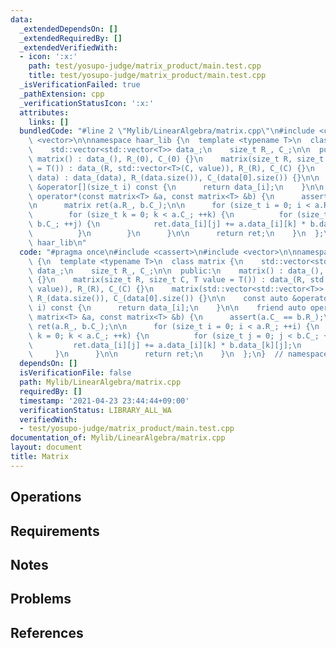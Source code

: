 ```yaml
---
data:
  _extendedDependsOn: []
  _extendedRequiredBy: []
  _extendedVerifiedWith:
  - icon: ':x:'
    path: test/yosupo-judge/matrix_product/main.test.cpp
    title: test/yosupo-judge/matrix_product/main.test.cpp
  _isVerificationFailed: true
  _pathExtension: cpp
  _verificationStatusIcon: ':x:'
  attributes:
    links: []
  bundledCode: "#line 2 \"Mylib/LinearAlgebra/matrix.cpp\"\n#include <cassert>\n#include\
    \ <vector>\n\nnamespace haar_lib {\n  template <typename T>\n  class matrix {\n\
    \    std::vector<std::vector<T>> data_;\n    size_t R_, C_;\n\n  public:\n   \
    \ matrix() : data_(), R_(0), C_(0) {}\n    matrix(size_t R, size_t C, T value\
    \ = T()) : data_(R, std::vector<T>(C, value)), R_(R), C_(C) {}\n    matrix(std::vector<std::vector<T>>\
    \ data) : data_(data), R_(data.size()), C_(data[0].size()) {}\n\n    const auto\
    \ &operator[](size_t i) const {\n      return data_[i];\n    }\n\n    friend auto\
    \ operator*(const matrix<T> &a, const matrix<T> &b) {\n      assert(a.C_ == b.R_);\n\
    \n      matrix ret(a.R_, b.C_);\n\n      for (size_t i = 0; i < a.R_; ++i) {\n\
    \        for (size_t k = 0; k < a.C_; ++k) {\n          for (size_t j = 0; j <\
    \ b.C_; ++j) {\n            ret.data_[i][j] += a.data_[i][k] * b.data_[k][j];\n\
    \          }\n        }\n      }\n\n      return ret;\n    }\n  };\n}  // namespace\
    \ haar_lib\n"
  code: "#pragma once\n#include <cassert>\n#include <vector>\n\nnamespace haar_lib\
    \ {\n  template <typename T>\n  class matrix {\n    std::vector<std::vector<T>>\
    \ data_;\n    size_t R_, C_;\n\n  public:\n    matrix() : data_(), R_(0), C_(0)\
    \ {}\n    matrix(size_t R, size_t C, T value = T()) : data_(R, std::vector<T>(C,\
    \ value)), R_(R), C_(C) {}\n    matrix(std::vector<std::vector<T>> data) : data_(data),\
    \ R_(data.size()), C_(data[0].size()) {}\n\n    const auto &operator[](size_t\
    \ i) const {\n      return data_[i];\n    }\n\n    friend auto operator*(const\
    \ matrix<T> &a, const matrix<T> &b) {\n      assert(a.C_ == b.R_);\n\n      matrix\
    \ ret(a.R_, b.C_);\n\n      for (size_t i = 0; i < a.R_; ++i) {\n        for (size_t\
    \ k = 0; k < a.C_; ++k) {\n          for (size_t j = 0; j < b.C_; ++j) {\n   \
    \         ret.data_[i][j] += a.data_[i][k] * b.data_[k][j];\n          }\n   \
    \     }\n      }\n\n      return ret;\n    }\n  };\n}  // namespace haar_lib\n"
  dependsOn: []
  isVerificationFile: false
  path: Mylib/LinearAlgebra/matrix.cpp
  requiredBy: []
  timestamp: '2021-04-23 23:44:44+09:00'
  verificationStatus: LIBRARY_ALL_WA
  verifiedWith:
  - test/yosupo-judge/matrix_product/main.test.cpp
documentation_of: Mylib/LinearAlgebra/matrix.cpp
layout: document
title: Matrix
---
```


## Operations

## Requirements

## Notes

## Problems

## References
